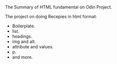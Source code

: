 The Summary of HTML fundamental on Odin Project.

The project on doing Recepies in html format:
- Boilerplate.
- list.
- headings.
- img and alt.
- attribute and values.
- p.
- and more.